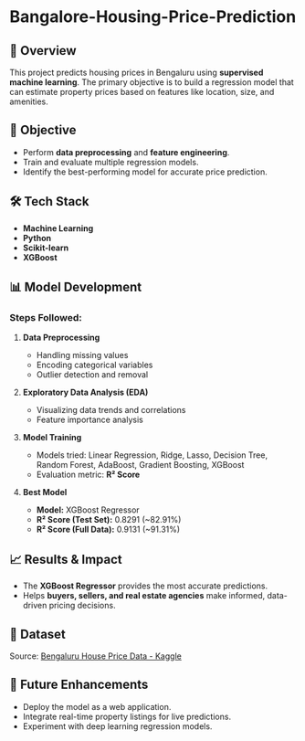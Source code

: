 # Bangalore-Housing-Price-Prediction

## 📌 Overview
This project predicts housing prices in Bengaluru using **supervised machine learning**. The primary objective is to build a regression model that can estimate property prices based on features like location, size, and amenities.

## 🎯 Objective
- Perform **data preprocessing** and **feature engineering**.
- Train and evaluate multiple regression models.
- Identify the best-performing model for accurate price prediction.

## 🛠 Tech Stack
- **Machine Learning**
- **Python**
- **Scikit-learn**
- **XGBoost**

## 📊 Model Development
### Steps Followed:
1. **Data Preprocessing**
   - Handling missing values
   - Encoding categorical variables
   - Outlier detection and removal

2. **Exploratory Data Analysis (EDA)**
   - Visualizing data trends and correlations
   - Feature importance analysis

3. **Model Training**
   - Models tried: Linear Regression, Ridge, Lasso, Decision Tree, Random Forest, AdaBoost, Gradient Boosting, XGBoost
   - Evaluation metric: **R² Score**

4. **Best Model**
   - **Model:** XGBoost Regressor
   - **R² Score (Test Set):** 0.8291 (~82.91%)
   - **R² Score (Full Data):** 0.9131 (~91.31%)

## 📈 Results & Impact
- The **XGBoost Regressor** provides the most accurate predictions.
- Helps **buyers, sellers, and real estate agencies** make informed, data-driven pricing decisions.

## 📂 Dataset
Source: [Bengaluru House Price Data - Kaggle](https://www.kaggle.com/amitabhajoy/bengaluru-house-price-data)

## 🚀 Future Enhancements
- Deploy the model as a web application.
- Integrate real-time property listings for live predictions.
- Experiment with deep learning regression models.
